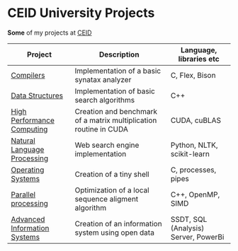 # CEID University Projects

**Some** of my projects at [CEID](https://www.ceid.upatras.gr/)

Project  | Description | Language, libraries etc
------------- | ------------- | ------------
[Compilers][comp]  |  Implementation of a basic synatax analyzer | C, Flex, Bison
[Data Structures][data]  |  Implementation of basic search algorithms | C++
[High Performance Computing][hpc] | Creation and benchmark of a matrix multiplication routine in CUDA | CUDA, cuBLAS
[Natural Language Processing][nlp] | Web search engine implementation | Python, NLTK, scikit-learn
[Operating Systems][os] | Creation of a tiny shell | C, processes, pipes
[Parallel processing][parale] | Optimization of a local sequence aligment algorithm | C++, OpenMP, SIMD
[Advanced Information Systems][adv] | Creation of an information system using open data | SSDT, SQL (Analysis) Server, PowerBi

[adv]: <https://github.com/memaskal/prohgmena-plhroforiaka>
[comp]: <./Compilers>
[data]: <./Data-Structures>
[nlp]: <./Natural-Language-Processing>
[os]: <./Operating-Systems>
[hpc]: <https://github.com/memaskal/HPC>
[parale]: <https://github.com/memaskal/sequence-alignment>
